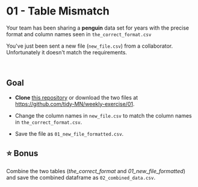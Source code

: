 # 01 - Table Mismatch

Your team has been sharing a **penguin** data set for years with the precise format and column names seen in `the_correct_format.csv`

You've just been sent a new file (`new_file.csv`) from a collaborator. Unfortunately it doesn't match the requirements.

<br>

## Goal

- **Clone** [this repository](https://github.com/tidy-MN/weekly-exercise) or download the two files at https://github.com/tidy-MN/weekly-exercise/01. 

- Change the column names in `new_file.csv` to match the column names in `the_correct_format.csv`. 

- Save the file as `01_new_file_formatted.csv`.


## :star: Bonus

Combine the two tables (*the_correct_format* and *01_new_file_formatted*) and save the combined dataframe as `02_combined_data.csv`.
